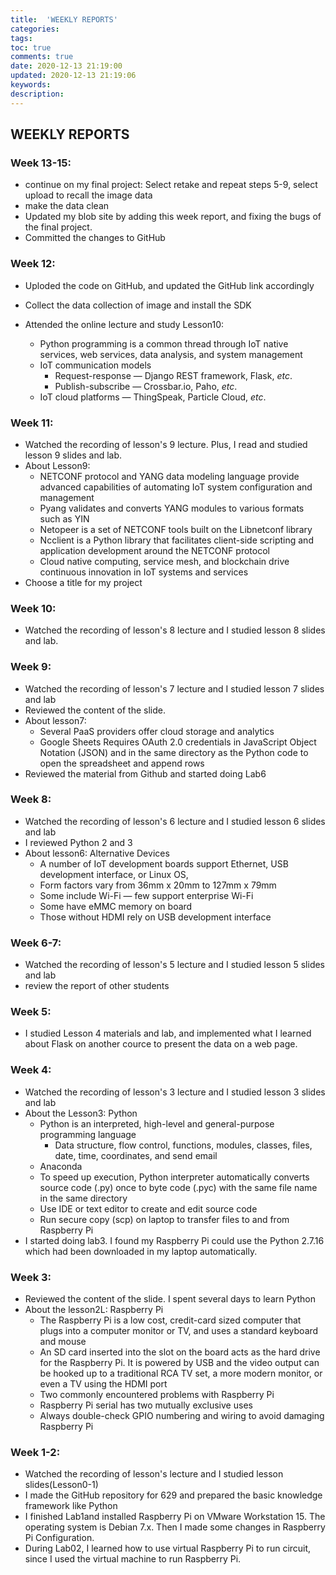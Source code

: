 ```yaml
---
title:  'WEEKLY REPORTS'
categories: 
tags: 
toc: true
comments: true
date: 2020-12-13 21:19:00
updated: 2020-12-13 21:19:06
keywords: 
description: 
---
```



## WEEKLY REPORTS

### Week 13-15:

- continue on my final project: Select retake and repeat steps 5-9, select upload to recall the image data
- make the data clean
- Updated my blob site by adding this week report, and fixing the bugs of the final project.
- Committed the changes to GitHub

### Week 12:

- Uploded the code on GitHub, and updated the GitHub link accordingly

- Collect the data collection of image and install the SDK 

- Attended the online lecture and study Lesson10:

  -  Python programming is a common thread through IoT native services, web services, data analysis, and system management
  - IoT communication models
    - Request-response — Django REST framework, Flask, *etc*.
    - Publish-subscribe — Crossbar.io, Paho, *etc*.
  - IoT cloud platforms — ThingSpeak, Particle Cloud, *etc*.

  

### Week 11:

- Watched the recording of lesson's 9 lecture. Plus, I read and studied lesson 9 slides and lab.
- About Lesson9:
  - NETCONF protocol and YANG data modeling language provide advanced capabilities of automating IoT system configuration and management
  - Pyang validates and converts YANG modules to various formats such as YIN
  - Netopeer is a set of NETCONF tools built on the Libnetconf library
  - Ncclient is a Python library that facilitates client-side scripting and application development around the NETCONF protocol
  - Cloud native computing, service mesh, and blockchain drive continuous innovation in IoT systems and services
- Choose a title for my project 

### Week 10:

- Watched the recording of lesson's 8 lecture and I studied lesson 8 slides and lab.

### Week 9:

- Watched the recording of lesson's 7 lecture and I studied lesson 7 slides and lab
- Reviewed the content of the slide.
- About lesson7:
  - Several PaaS providers offer cloud storage and analytics
  - Google Sheets Requires OAuth 2.0 credentials in JavaScript Object Notation (JSON) and in the same directory as the Python code to open the spreadsheet and append rows
- Reviewed the material from Github and started doing Lab6

### Week 8:

- Watched the recording of lesson's 6 lecture and I studied lesson 6 slides and lab
- I reviewed Python 2 and 3 
- About lesson6: Alternative Devices
  - A number of IoT development boards support Ethernet, USB development interface, or Linux OS,
  - Form factors vary from 36mm x 20mm to 127mm x 79mm
  - Some include Wi-Fi — few support enterprise Wi-Fi
  - Some have eMMC memory on board
  - Those without HDMI rely on USB development interface

### Week 6-7:

- Watched the recording of lesson's 5 lecture and I studied lesson 5 slides and lab
- review the report of other students

### Week 5:

- I studied Lesson 4 materials and lab, and implemented what I learned about Flask on another cource to present the data on a web page. 

### Week 4:

- Watched the recording of lesson's 3 lecture and I studied lesson 3 slides and lab
- About the Lesson3: Python
  - Python is an interpreted, high-level and general-purpose programming language
    - Data structure, flow control, functions, modules, classes, files, date, time, coordinates, and send email
  - Anaconda
  - To speed up execution, Python interpreter automatically converts source code (.py) once to byte code (.pyc) with the same file name in the same directory 
  - Use IDE or text editor to create and edit source code
  - Run secure copy (scp) on laptop to transfer files to and from  Raspberry Pi
- I started doing lab3. I found my Raspberry Pi could use the Python 2.7.16 which had been downloaded in my laptop automatically. 

### Week 3:

- Reviewed the content of the slide. I spent several days to learn Python
- About the lesson2L: Raspberry Pi 
  - The Raspberry Pi is a low cost, credit-card sized computer that plugs into a computer monitor or TV, and uses a standard keyboard and mouse
  - An SD card inserted into the slot on the board acts as the hard drive for the Raspberry Pi. It is powered by USB and the video output can be hooked up to a traditional RCA TV set, a more modern monitor, or even a TV using the HDMI port
  - Two commonly encountered problems with Raspberry Pi
  - Raspberry Pi serial has two mutually exclusive uses
  - Always double-check GPIO numbering and wiring to avoid damaging Raspberry Pi

### Week 1-2:

- Watched the recording of lesson's  lecture and I studied lesson slides(Lesson0-1)
- I made the GitHub repository for 629 and prepared the basic knowledge framework like Python
- I finished Lab1and installed Raspberry Pi on VMware Workstation 15. The operating system is Debian 7.x. Then I made some changes in Raspberry Pi Configuration.
- During Lab02, I learned how to use virtual Raspberry Pi to run circuit, since I used the virtual machine to run Raspberry Pi.

